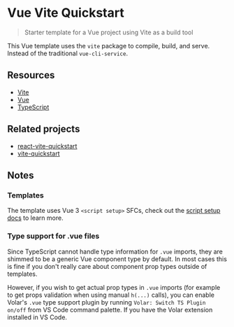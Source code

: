 # Vue Vite Quickstart
> Starter template for a Vue project using Vite as a build tool

This Vue template uses the `vite` package to compile, build, and serve. Instead of the traditional `vue-cli-service`.


## Resources

- [Vite](https://michaelcurrin.github.io/dev-resources/resources/javascript/packages/bundlers/vite.html)
- [Vue](https://michaelcurrin.github.io/dev-resources/resources/javascript/packages/vue/)
- [TypeScript](https://michaelcurrin.github.io/dev-resources/resources/typescript/)


## Related projects

- [react-vite-quickstart](https://github.com/MichaelCurrin/react-vite-quickstart)
- [vite-quickstart](https://github.com/MichaelCurrin/vite-quickstart)


## Notes

### Templates

The template uses Vue 3 `<script setup>` SFCs, check out the [script setup docs](https://v3.vuejs.org/api/sfc-script-setup.html#sfc-script-setup) to learn more.

### Type support for .vue files

Since TypeScript cannot handle type information for `.vue` imports, they are shimmed to be a generic Vue component type by default. In most cases this is fine if you don't really care about component prop types outside of templates.

However, if you wish to get actual prop types in `.vue` imports (for example to get props validation when using manual `h(...)` calls), you can enable Volar's `.vue` type support plugin by running `Volar: Switch TS Plugin on/off` from VS Code command palette. If you have the Volar extension installed in VS Code.
